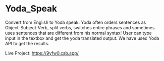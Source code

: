 # Yoda_Speak
Convert from English to Yoda speak. Yoda often orders sentences as Object-Subject-Verb, split verbs, switches entire phrases and sometimes uses sentences that are different from his normal syntax!
User can type input in the textbox and get the yoda translated output. We have used Yoda API to get the results.

Live Project:
https://9yfw0.csb.app/
